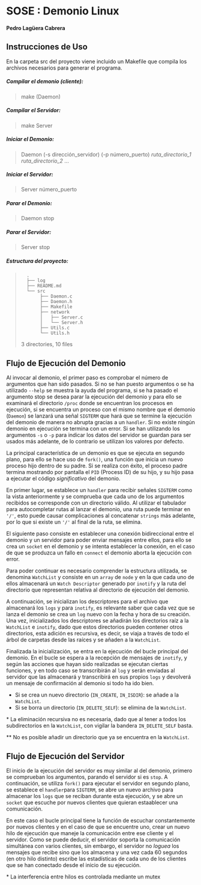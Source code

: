 # SOSE : Demonio Linux
#### Pedro Lagüera Cabrera

## Instrucciones de Uso

En la carpeta src del proyecto viene incluido un Makefile que compila los archivos necesarios para generar el programa.

##### Compilar el demonio (cliente):

> make (Daemon)

##### Compilar el Servidor:

> make Server

##### Iniciar el Demonio:

> Daemon (-s dirección_servidor) (-p número_puerto) *ruta_directorio_1* *ruta_directorio_2* ...

##### Iniciar el Servidor:

> Server número_puerto

##### Parar el Demonio:

> Daemon stop

##### Parar el Servidor:

> Server stop

##### Estructura del proyecto:


> 		.
>		├── log
> 		├── README.md
> 		└── src
>     		 ├── Daemon.c
>     		 ├── Daemon.h
>     		 ├── Makefile
>     		 ├── network
>     		 │   ├── Server.c
>     		 │   └── Server.h
>     		 ├── Utils.c
>     		 └── Utils.h
>
> 3 directories, 10 files


## Flujo de Ejecución del Demonio

Al invocar al demonio, el primer paso es comprobar el número de argumentos que han sido pasados. Si no se han puesto argumentos o se ha utilizado `--help` se muestra la ayuda del programa, si se ha pasado el argumento stop se desea parar la ejecución del demonio y para ello se examinará el directorio `/proc` donde se encuentran los procesos en ejecución, si se encuentra un proceso con el mismo nombre que el demonio (`Daemon`) se lanzará una señal `SIGTERM` que hará que se termine la ejecución del demonio de manera no abrupta gracias a un `handler`. Si no existe ningún demonio en ejecución se termina con un error. Si se han utilizando los argumentos `-s` o `-p` para indicar los datos del servidor se guardan para ser usados más adelante, de lo contrario se utilizan los valores por defecto.

La principal característica de un demonio es que se ejecuta en segundo plano, para ello se hace uso de `fork()`, una función que inicia un nuevo proceso hijo dentro de su padre. Si se realiza con éxito, el proceso padre termina mostrando por pantalla el `PID` (Process ID) de su hijo, y su hijo pasa a ejecutar el código *significativo* del demonio.

En primer lugar, se establece un `handler` para recibir señales `SIGTERM` como la vista anteriormente y se comprueba que cada uno de los argumentos recibidos se corresponde con un directorio válido. Al utilizar el tabulador para autocompletar rutas al lanzar el demonio, una ruta puede terminar en `'/'`, esto puede causar complicaciones al concatenar `strings` más adelante, por lo que si existe un `'/'` al final de la ruta, se elimina.

El siguiente paso consiste en establecer una conexión bidireccional entre el demonio y un servidor para poder enviar mensajes entre ellos, para ello se crea un `socket` en el demonio y se intenta establecer la conexión, en el caso de que se produzca un fallo en `connect` el demonio aborta la ejecución con error.

Para poder continuar es necesario comprender la estructura utilizada, se denomina `WatchList` y consiste en un `array` de `node` y en la que cada uno de ellos almacenará un `Watch Descriptor` generado por `inotify` y la ruta del directorio que representan relativa al directorio de ejecución del demonio.

A continuación, se inicializan los descriptores para el archivo que almacenará los `logs` y para `inotify`, es relevante saber que cada vez que se lanza el demonio se crea un `log` nuevo con la fecha y hora de su creación. Una vez, inicializados los descriptores se añadirán los directorios raíz a la `WatchList` e `inotify`, dado que estos directorios pueden contener otros directorios, esta adición es recursiva, es decir, se viaja a través de todo el árbol de carpetas desde las raíces y se añaden a la `WatchList`.

Finalizada la inicialización, se entra en la ejecución del bucle principal del demonio. En el bucle se espera a la recepción de mensajes de `inotify`, y según las acciones que hayan sido realizadas se ejecutan ciertas funciones, y en todo caso se transcribirán al `log` y serán enviadas al servidor que las almacenará y transcribirá en sus propios `logs` y devolverá un mensaje de confirmación al demonio si todo ha ido bien.
 
  - Si se crea un nuevo directorio (`IN_CREATE`, `IN_ISDIR`): se añade a la `WatchList`.
  - Si se borra un directorio (`IN_DELETE_SELF`): se elimina de la `WatchList`.

\* La eliminación recursiva no es necesaria, dado que al tener a todos los subdirectorios en la `WatchList`, con vigilar la bandera `IN_DELETE_SELF` basta.

\*\* No es posible añadir un directorio que ya se encuentra en la `WatchList`.


## Flujo de Ejecución del Servidor

El inicio de la ejecución del servidor es muy similar al del demonio, primero se comprueban los argumentos, parando el servidor si es `stop`. A continuación, se utiliza `fork()` para ejecutar el servidor en segundo plano, se establece el `handler`para `SIGTERM`, se abre un nuevo archivo para almacenar los `logs` que se reciban durante esta ejecución, y se abre un `socket` que escuche por nuevos clientes que quieran estaablecer una comunicación.

En este caso el bucle principal tiene la función de escuchar constantemente por nuevos clientes y en el caso de que se encuentre uno, crear un nuevo hilo de ejecución que maneje la comunicación entre ese cliente y el servidor. Como se puede deducir, el servidor soporta la comunicación simultánea con varios clientes, sin embargo, el servidor no *loguea* los mensajes que recibe sino que los almacena y una vez cada 60 segundos (en otro hilo distinto) escribe las estadísticas de cada uno de los clientes que se han conectado desde el inicio de su ejecución.

\* La interferencia entre hilos es controlada mediante un mutex
